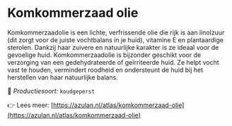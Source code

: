 # Komkommerzaad olie

Komkommerzaadolie is een lichte, verfrissende olie die rijk is aan linolzuur (dit zorgt voor de juiste vochtbalans in je huid), vitamine E en plantaardige sterolen. Dankzij haar zuivere en natuurlijke karakter is ze ideaal voor de gevoelige huid. Komkommerzaadolie is bijzonder geschikt voor de verzorging van een gedehydrateerde of geïrriteerde huid. Ze helpt vocht vast te houden, vermindert roodheid en ondersteunt de huid bij het herstellen van haar natuurlijke balans.

🔧 *Productiesoort:* `koudgeperst`

👉 Lees meer: [https://azulan.nl/atlas/komkommerzaad-olie](https://azulan.nl/atlas/komkommerzaad-olie)